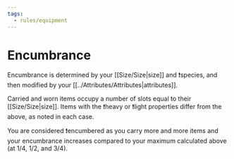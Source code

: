 ```yaml
---
tags:
  - rules/equipment
---
```

# Encumbrance
Encumbrance is determined by your [[Size/Size|size]] and ❗species, and then modified by your [[../Attributes/Attributes|attributes]].

Carried and worn items occupy a number of slots equal to their [[Size/Size|size]].
Items with the ❗heavy or ❗light properties differ from the above, as noted in each case.

You are considered ❗encumbered as you carry more and more items and your encumbrance increases compared to your maximum calculated above (at 1/4, 1/2, and 3/4).
